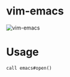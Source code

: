 # vim-emacs

![vim-emacs](https://raw.githubusercontent.com/mjhd-devlion/vim-emacs/master/screenshot.gif)

# Usage

```
call emacs#open()
```
